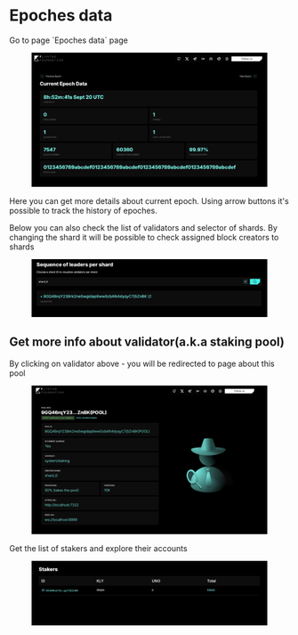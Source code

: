 # Epoches data

Go to page \`Epoches data\` page

<figure><img src="../../../../.gitbook/assets/image (2).png" alt=""><figcaption></figcaption></figure>

Here you can get more details about current epoch. Using arrow buttons it's possible to track the history of epoches.

Below you can also check the list of validators and selector of shards. By changing the shard it will be possible to check assigned block creators to shards

<figure><img src="../../../../.gitbook/assets/image (3).png" alt=""><figcaption></figcaption></figure>

## Get more info about validator(a.k.a staking pool)

By clicking on validator above - you will be redirected to page about this pool

<figure><img src="../../../../.gitbook/assets/image (4).png" alt=""><figcaption></figcaption></figure>

Get the list of stakers and explore their accounts

<figure><img src="../../../../.gitbook/assets/image (13).png" alt=""><figcaption></figcaption></figure>
